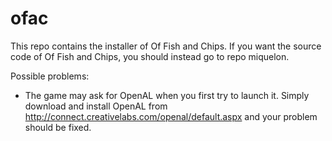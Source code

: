 ofac
====

This repo contains the installer of Of Fish and Chips. If you want the source code of Of Fish and Chips, you should instead go to repo miquelon.

Possible problems:
- The game may ask for OpenAL when you first try to launch it. Simply download and install OpenAL from http://connect.creativelabs.com/openal/default.aspx and your problem should be fixed.
